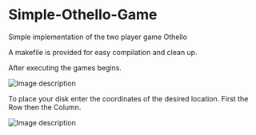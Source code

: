 # Simple-Othello-Game
Simple implementation of the two player game Othello

A makefile is provided for easy compilation and clean up.

After executing the games begins.

![Image description](img/move_0)

To place your disk enter the coordinates of the desired location. First the Row then the Column.

![Image description](img/move_1)
